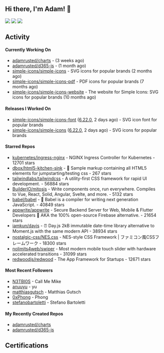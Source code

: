 ## Hi there, I'm Adam! 👋

[![](https://img.shields.io/badge/-@adamrusted-%231DA1F2?style=for-the-badge&logo=twitter&logoColor=ffffff)](https://twitter.com/adamrusted)
[![](https://img.shields.io/badge/-@adamrusted-%23E1306C?style=for-the-badge&logo=instagram&logoColor=ffffff)](https://www.instagram.com/adamrusted/)
[![](https://img.shields.io/badge/-@adamrusted-%230A66C2?style=for-the-badge&logo=linkedin&logoColor=ffffff)](https://www.linkedin.com/in/adamrusted/)

## Activity

#### Currently Working On

- [adamrusted/charts](https://github.com/adamrusted/charts) -  (3 weeks ago)
- [adamrusted/d365-js](https://github.com/adamrusted/d365-js) -  (1 month ago)
- [simple-icons/simple-icons](https://github.com/simple-icons/simple-icons) - SVG icons for popular brands (2 months ago)
- [simple-icons/simple-icons-pdf](https://github.com/simple-icons/simple-icons-pdf) - PDF icons for popular brands (7 months ago)
- [simple-icons/simple-icons-website](https://github.com/simple-icons/simple-icons-website) - The website for Simple Icons: SVG icons for popular brands  (10 months ago)

#### Releases I Worked On

- [simple-icons/simple-icons-font](https://github.com/simple-icons/simple-icons-font) ([6.22.0](https://github.com/simple-icons/simple-icons-font/releases/tag/6.22.0), 2 days ago) - SVG icon font for popular brands
- [simple-icons/simple-icons](https://github.com/simple-icons/simple-icons) ([6.22.0](https://github.com/simple-icons/simple-icons/releases/tag/6.22.0), 2 days ago) - SVG icons for popular brands

#### Starred Repos

- [kubernetes/ingress-nginx](https://github.com/kubernetes/ingress-nginx) - NGINX Ingress Controller for Kubernetes - 12701 stars
- [dbox/html5-kitchen-sink](https://github.com/dbox/html5-kitchen-sink) - :potable_water: Sample markup containing all HTML5 elements for jumpstarting/testing css - 267 stars
- [tailwindlabs/tailwindcss](https://github.com/tailwindlabs/tailwindcss) - A utility-first CSS framework for rapid UI development. - 56884 stars
- [BuilderIO/mitosis](https://github.com/BuilderIO/mitosis) - Write components once, run everywhere. Compiles to Vue, React, Solid, Angular, Svelte, and more.  - 5132 stars
- [babel/babel](https://github.com/babel/babel) - 🐠 Babel is a compiler for writing next generation JavaScript. - 40849 stars
- [appwrite/appwrite](https://github.com/appwrite/appwrite) - Secure Backend Server for Web, Mobile &amp; Flutter Developers 🚀 AKA the 100% open-source Firebase alternative. - 21654 stars
- [iamkun/dayjs](https://github.com/iamkun/dayjs) - ⏰ Day.js 2kB immutable date-time library alternative to Moment.js with the same modern API - 38934 stars
- [nostalgic-css/NES.css](https://github.com/nostalgic-css/NES.css) - NES-style CSS Framework | ファミコン風CSSフレームワーク - 18300 stars
- [nolimits4web/swiper](https://github.com/nolimits4web/swiper) - Most modern mobile touch slider with hardware accelerated transitions - 31099 stars
- [redwoodjs/redwood](https://github.com/redwoodjs/redwood) - The App Framework for Startups - 12671 stars

#### Most Recent Followers

- [N3TBI0S](https://github.com/N3TBI0S) - Call Me Mike
- [anuuyu](https://github.com/anuuyu) - yu
- [matthiasgutsch](https://github.com/matthiasgutsch) - Matthias Gutsch
- [0xPhong](https://github.com/0xPhong) - Phong
- [stefanobartoletti](https://github.com/stefanobartoletti) - Stefano Bartoletti

#### My Recently Created Repos

- [adamrusted/charts](https://github.com/adamrusted/charts)
- [adamrusted/d365-js](https://github.com/adamrusted/d365-js)

## Certifications

<!--START_SECTION:badges-->
<!--END_SECTION:badges-->

